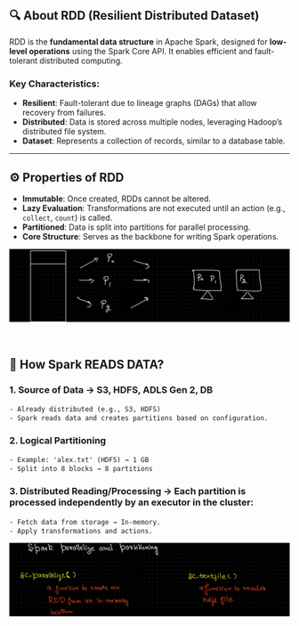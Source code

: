 ## 🔍 About RDD (Resilient Distributed Dataset)

RDD is the **fundamental data structure** in Apache Spark, designed for **low-level operations** using the Spark Core API. It enables efficient and fault-tolerant distributed computing.

### Key Characteristics:
- **Resilient**: Fault-tolerant due to lineage graphs (DAGs) that allow recovery from failures.
- **Distributed**: Data is stored across multiple nodes, leveraging Hadoop’s distributed file system.
- **Dataset**: Represents a collection of records, similar to a database table.

---

## ⚙️ Properties of RDD

- **Immutable**: Once created, RDDs cannot be altered.
- **Lazy Evaluation**: Transformations are not executed until an action (e.g., `collect`, `count`) is called.
- **Partitioned**: Data is split into partitions for parallel processing.
- **Core Structure**: Serves as the backbone for writing Spark operations.

![Visualization of storage](images/image-5.png)

<br>

## 💭 How Spark READS DATA?

### 1. Source of Data &rarr; S3, HDFS, ADLS Gen 2, DB
    - Already distributed (e.g., S3, HDFS)
    - Spark reads data and creates partitions based on configuration.

### 2. Logical Partitioning
    - Example: 'alex.txt' (HDFS) → 1 GB
    - Split into 8 blocks → 8 partitions

### 3. Distributed Reading/Processing &rarr; Each **partition** is processed **independently** by an **executor** in the cluster:
    - Fetch data from storage → In-memory.
    - Apply transformations and actions.

![Parallelize & Partition](images/image-6.png)